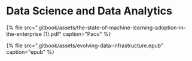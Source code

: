 # Data Science and Data Analytics

{% file src=".gitbook/assets/the-state-of-machine-learning-adoption-in-the-enterprise \(1\).pdf" caption="Paco" %}

{% file src=".gitbook/assets/evolving-data-infrastructure.epub" caption="epub" %}

